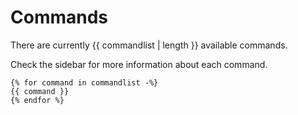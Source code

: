 # Commands

There are currently {{ commandlist | length }} available commands.

Check the sidebar for more information about each command.

```
{% for command in commandlist -%}
{{ command }}
{% endfor %}
```
